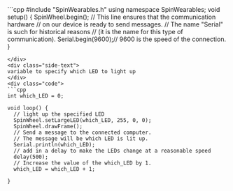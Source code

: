 <div class="flex-container"><div class="code">
```cpp
#include "SpinWearables.h"
using namespace SpinWearables;
void setup() {
  SpinWheel.begin();
  // This line ensures that the communication hardware
  // on our device is ready to send messages.
  // The name "Serial" is such for historical reasons
  // (it is the name for this type of communication).
  Serial.begin(9600);// 9600 is the speed of the connection.
}

```
</div>
<div class="side-text">
variable to specify which LED to light up
</div>
<div class="code">
```cpp
int which_LED = 0; 

void loop() {
  // light up the specified LED
  SpinWheel.setLargeLED(which_LED, 255, 0, 0); 
  SpinWheel.drawFrame(); 
  // Send a message to the connected computer.
  // The message will be which LED is lit up.
  Serial.println(which_LED);
  // add in a delay to make the LEDs change at a reasonable speed
  delay(500);
  // Increase the value of the which_LED by 1.
  which_LED = which_LED + 1; 

}
```
</div>
</div>